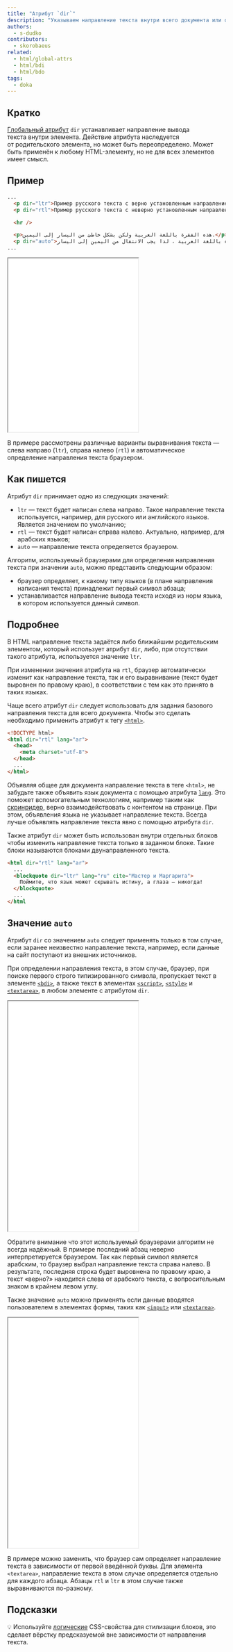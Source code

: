 ```yaml
---
title: "Атрибут `dir`"
description: "Указываем направление текста внутри всего документа или отдельного элемента."
authors:
  - s-dudko
contributors:
  - skorobaeus
related:
  - html/global-attrs
  - html/bdi
  - html/bdo
tags:
  - doka
---
```


## Кратко

[Глобальный атрибут](/html/global-attrs/) `dir` устанавливает направление вывода текста внутри элемента. Действие атрибута наследуется от родительского элемента, но может быть переопределено. Может быть применён к любому HTML-элементу, но не для всех элементов имеет смысл.

## Пример

```html
...
  <p dir="ltr">Пример русского текста с верно установленным направлением.</p>
  <p dir="rtl">Пример русского текста с неверно установленным направлением.</p>

  <hr />

  <p>هذه الفقرة باللغة العربية ولكن بشكل خاطئ من اليسار إلى اليمين.</p>
  <p dir="auto">هذه الفقرة باللغة العربية ، لذا يجب الانتقال من اليمين إلى اليسار.</p>
...
```

<iframe title="Примеры использования" src="demos/dir-example/" height="400"></iframe>

В примере рассмотрены различные варианты выравнивания текста — слева направо (`ltr`), справа налево (`rtl`) и автоматическое определение направления текста браузером.

## Как пишется

Атрибут `dir` принимает одно из следующих значений:

- `ltr` — текст будет написан слева направо. Такое направление текста используется, например, для русского или английского языков. Является значением по умолчанию;
- `rtl` — текст будет написан справа налево. Актуально, например, для арабских языков;
- `auto` — направление текста определяется браузером.

Алгоритм, используемый браузерами для определения направления текста при значении `auto`, можно представить следующим образом:

- браузер определяет, к какому типу языков (в плане направления написания текста) принадлежит первый символ абзаца;
- устанавливается направление вывода текста исходя из норм языка, в котором используется данный символ.

## Подробнее

В HTML направление текста задаётся либо ближайшим родительским элементом, который использует атрибут `dir`, либо, при отсутствии такого атрибута, используется значение `ltr`.

При изменении значения атрибута на `rtl`, браузер автоматически изменит как направление текста, так и его выравнивание (текст будет выровнен по правому краю), в соответствии с тем как это принято в таких языках.

Чаще всего атрибут `dir` следует использовать для задания базового направления текста для всего документа. Чтобы это сделать необходимо применить атрибут к тегу [`<html>`](/html/html/).

```html
<!DOCTYPE html>
<html dir="rtl" lang="ar">
  <head>
    <meta charset="utf-8">
  </head>
  ...
</html>
```

Объявляя общее для документа направление текста в теге `<html>`, не забудьте также объявить язык документа с помощью атрибута [`lang`](/html/global-attrs/#lang). Это поможет вспомогательным технологиям, например таким как [скринридер](/a11y/screenreaders/), верно взаимодействовать с контентом на странице. При этом, объявления языка не указывает направление текста. Всегда лучше объявлять направление текста явно с помощью атрибута `dir`.

Также атрибут `dir` может быть использован внутри отдельных блоков чтобы изменить направление текста только в заданном блоке. Такие блоки называются блоками двунаправленного текста.

```html
<html dir="rtl" lang="ar">
  ...
  <blockquote dir="ltr" lang="ru" cite="Мастер и Маргарита">
    Поймите, что язык может скрывать истину, а глаза – никогда!
  </blockquote>
  ...
</html
```

## Значение `auto`

Атрибут `dir` со значением `auto` следует применять только в том случае, если заранее неизвестно направление текста, например, если данные на сайт поступают из внешних источников.

При определении направления текста, в этом случае, браузер, при поиске первого строго типизированного символа, пропускает текст в элементе [`<bdi>`](/html/bdi/), а также текст в элементах [`<script>`](/html/script/), [`<style>`](/html/style/) и [`<textarea>`](/html/textarea/), в любом элементе с атрибутом `dir`.

<iframe title="Значение auto" src="demos/dir-auto/" height="530"></iframe>

Обратите внимание что этот используемый браузерами алгоритм не всегда надёжный. В примере последний абзац неверно интерпретируется браузером. Так как первый символ является арабским, то браузер выбрал направление текста справа налево. В результате, последняя строка будет выровнена по правому краю, а текст «верно?» находится слева от арабского текста, с вопросительным знаком в крайнем левом углу.

Также значение `auto` можно применять если данные вводятся пользователем в элементах формы, таких как [`<input>`](/html/input/) или [`<textarea>`](/html/textarea/).

<iframe title="Значение auto для элементов форм" src="demos/dir-auto-input/" height="530"></iframe>

В примере можно заменить, что браузер сам определяет направление текста в зависимости от первой введённой буквы. Для элемента `<textarea>`, направление текста в этом случае определяется отдельно для каждого абзаца. Абзацы `rtl` и `ltr` в этом случае также выравниваются по-разному.

## Подсказки

💡 Используйте [логические](https://developer.mozilla.org/en-US/docs/Web/CSS/CSS_logical_properties_and_values) CSS-свойства для стилизации блоков, это сделает вёрстку предсказуемой вне зависимости от направления текста.
